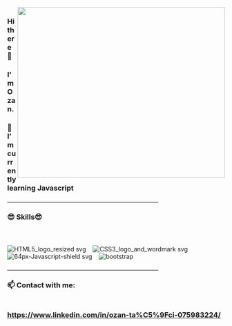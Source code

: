 <img src= "https://user-images.githubusercontent.com/102819318/176635295-72e966d9-517a-451f-ad6c-7e628da7e280.gif" align="right" width="480" height="395">

### Hi there 👋
### I'm Ozan.
### 🌱 I’m currently learning Javascript
### <hr width="350">

###             😎 Skills😎 <br><br><br>
![HTML5_logo_resized svg](https://user-images.githubusercontent.com/102819318/176640032-255da53d-1998-40e1-a3d0-470e744ce8b0.png) 
&nbsp;&nbsp; ![CSS3_logo_and_wordmark svg](https://user-images.githubusercontent.com/102819318/176640080-627cb45f-afcb-410e-b4bf-4e09c46195a9.png)
&nbsp;&nbsp; ![64px-Javascript-shield svg](https://user-images.githubusercontent.com/102819318/176640121-7224554d-a608-4f17-b7e9-d03356af81e2.png)
&nbsp;&nbsp; ![bootstrap](https://user-images.githubusercontent.com/102819318/176662870-dc764e8e-4bea-4aaa-809f-5a559a61e88b.png)


### <hr width="350">

### 📫 Contact with me: <br><br>
### https://www.linkedin.com/in/ozan-ta%C5%9Fci-075983224/




<!--
**ozantassci/ozantassci** is a ✨ _special_ ✨ repository because its `README.md` (this file) appears on your GitHub profile.

Here are some ideas to get you started:

- 🔭 I’m currently working on ...
- 🌱 I’m currently learning ...
- 👯 I’m looking to collaborate on ...
- 🤔 I’m looking for help with ...
- 💬 Ask me about ...
- 📫 How to reach me: ...
- 😄 Pronouns: ...
- ⚡ Fun fact: ...
-->
